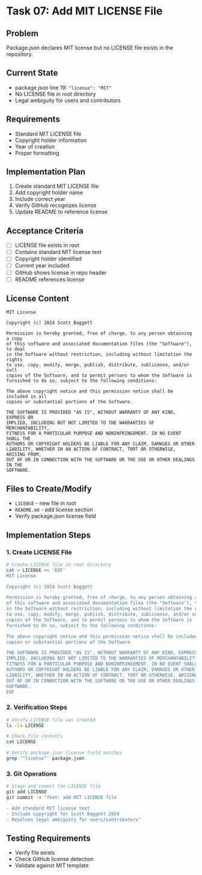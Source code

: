 # Task 07: Add MIT LICENSE File

## Problem
Package.json declares MIT license but no LICENSE file exists in the repository.

## Current State
- package.json line 19: `"license": "MIT"`
- No LICENSE file in root directory
- Legal ambiguity for users and contributors

## Requirements
- Standard MIT LICENSE file
- Copyright holder information
- Year of creation
- Proper formatting

## Implementation Plan
1. Create standard MIT LICENSE file
2. Add copyright holder name
3. Include correct year
4. Verify GitHub recognizes license
5. Update README to reference license

## Acceptance Criteria
- [ ] LICENSE file exists in root
- [ ] Contains standard MIT license text
- [ ] Copyright holder identified
- [ ] Current year included
- [ ] GitHub shows license in repo header
- [ ] README references license

## License Content
```
MIT License

Copyright (c) 2024 Scott Baggett

Permission is hereby granted, free of charge, to any person obtaining a copy
of this software and associated documentation files (the "Software"), to deal
in the Software without restriction, including without limitation the rights
to use, copy, modify, merge, publish, distribute, sublicense, and/or sell
copies of the Software, and to permit persons to whom the Software is
furnished to do so, subject to the following conditions:

The above copyright notice and this permission notice shall be included in all
copies or substantial portions of the Software.

THE SOFTWARE IS PROVIDED "AS IS", WITHOUT WARRANTY OF ANY KIND, EXPRESS OR
IMPLIED, INCLUDING BUT NOT LIMITED TO THE WARRANTIES OF MERCHANTABILITY,
FITNESS FOR A PARTICULAR PURPOSE AND NONINFRINGEMENT. IN NO EVENT SHALL THE
AUTHORS OR COPYRIGHT HOLDERS BE LIABLE FOR ANY CLAIM, DAMAGES OR OTHER
LIABILITY, WHETHER IN AN ACTION OF CONTRACT, TORT OR OTHERWISE, ARISING FROM,
OUT OF OR IN CONNECTION WITH THE SOFTWARE OR THE USE OR OTHER DEALINGS IN THE
SOFTWARE.
```

## Files to Create/Modify
- `LICENSE` - new file in root
- `README.md` - add license section
- Verify package.json license field

## Implementation Steps

### 1. Create LICENSE File
```bash
# Create LICENSE file in root directory
cat > LICENSE << 'EOF'
MIT License

Copyright (c) 2024 Scott Baggett

Permission is hereby granted, free of charge, to any person obtaining a copy
of this software and associated documentation files (the "Software"), to deal
in the Software without restriction, including without limitation the rights
to use, copy, modify, merge, publish, distribute, sublicense, and/or sell
copies of the Software, and to permit persons to whom the Software is
furnished to do so, subject to the following conditions:

The above copyright notice and this permission notice shall be included in all
copies or substantial portions of the Software.

THE SOFTWARE IS PROVIDED "AS IS", WITHOUT WARRANTY OF ANY KIND, EXPRESS OR
IMPLIED, INCLUDING BUT NOT LIMITED TO THE WARRANTIES OF MERCHANTABILITY,
FITNESS FOR A PARTICULAR PURPOSE AND NONINFRINGEMENT. IN NO EVENT SHALL THE
AUTHORS OR COPYRIGHT HOLDERS BE LIABLE FOR ANY CLAIM, DAMAGES OR OTHER
LIABILITY, WHETHER IN AN ACTION OF CONTRACT, TORT OR OTHERWISE, ARISING FROM,
OUT OF OR IN CONNECTION WITH THE SOFTWARE OR THE USE OR OTHER DEALINGS IN THE
SOFTWARE.
EOF
```

### 2. Verification Steps
```bash
# Verify LICENSE file was created
ls -la LICENSE

# Check file contents
cat LICENSE

# Verify package.json license field matches
grep '"license"' package.json
```

### 3. Git Operations
```bash
# Stage and commit the LICENSE file
git add LICENSE
git commit -m "feat: add MIT LICENSE file

- Add standard MIT license text
- Include copyright for Scott Baggett 2024
- Resolves legal ambiguity for users/contributors"
```

## Testing Requirements
- Verify file exists
- Check GitHub license detection
- Validate against MIT template